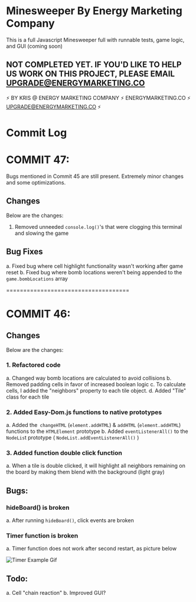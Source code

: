 # Minesweeper By Energy Marketing Company
This is a full Javascript Minesweeper full with runnable tests, game logic, and GUI (coming soon) 

## NOT COMPLETED YET. IF YOU'D LIKE TO HELP US WORK ON THIS PROJECT, PLEASE EMAIL UPGRADE@ENERGYMARKETING.CO

⚡ BY KRIS @ ENERGY MARKETING COMPANY ⚡ ENERGYMARKETING.CO ⚡ UPGRADE@ENERGYMARKETING.CO ⚡






# Commit Log

# COMMIT 47:

Bugs mentioned in Commit 45 are still present. Extremely minor changes and some optimizations. 

## Changes

Below are the changes:
  1. Removed unneeded `console.log()`'s that were clogging this terminal and slowing the game

## Bug Fixes

  a. Fixed bug where cell highlight functionality wasn't working after game reset
  b. Fixed bug where bomb locations weren't being appended to the `game.bombLocations` array

====================================

# COMMIT 46:

## Changes

Below are the changes:

### 1. Refactored code
  a. Changed way bomb locations are calculated to avoid collisions
  b. Removed padding cells in favor of increased boolean logic
  c. To calculate cells, I added the "neighbors" property to each tile object. 
  d. Added "Tile" class for each tile

### 2. Added Easy-Dom.js functions to native prototypes
  a. Added the` changeHTML` (`element.addHTML`) & `addHTML` (`element.addHTML`)  functions to the `HTMLElement`  prototype
  b. Added `eventListenerAll()` to the `NodeLis`t prototype ( `NodeList.addEventListenerAll()` )

### 3. Added function double click function
  a. When a tile is double clicked, it will highlight all neighbors remaining on the board by making them blend with the background (light gray)


## Bugs:

### hideBoard() is broken
  a. After running `hideBoard()`, click events are broken

### Timer function is broken
  a. Timer function does not work after second restart, as picture below


![Timer Example Gif](https://i.gyazo.com/ace5d33e51084ec173f81305eec5ec4c.gif)


## Todo:

  a. Cell "chain reaction"
  b. Improved GUI?



